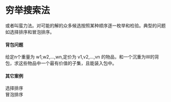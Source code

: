 # 穷举搜索法

或者叫蛮力法。对可能的解的众多候选按照某种顺序逐一枚举和检验。典型的问题如选择排序和冒泡排序。


#### 背包问题

给定n个重量为 w1,w2,...,wn,定价为 v1,v2,...,vn 的物品，和一个沉重为W的背包，求这些物品中一个最有价值的子集，且能装入包中。



#### 其它案例
  
选择排序  
冒泡排序  
